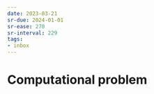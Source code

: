 ```yaml
---
date: 2023-03-21
sr-due: 2024-01-01
sr-ease: 270
sr-interval: 229
tags:
- inbox
---
```


# Computational problem
